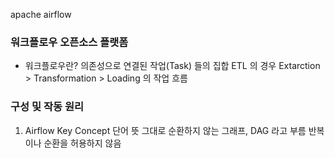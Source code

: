 apache airflow

### 워크플로우 오픈소스 플랫폼
* 워크플로우란?
	의존성으로 연결된 작업(Task) 들의 집합
	ETL 의 경우 Extarction > Transformation > Loading 의 작업 흐름


### 구성 및 작동 원리
1) Airflow Key Concept
	단어 뜻 그대로 순환하지 않는 그래프, DAG 라고 부름
	반복이나 순환을 허용하지 않음